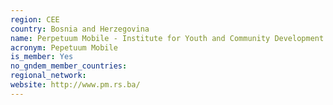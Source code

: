 ```yaml
---
region: CEE
country: Bosnia and Herzegovina
name: Perpetuum Mobile - Institute for Youth and Community Development
acronym: Pepetuum Mobile
is_member: Yes
no_gndem_member_countries: 
regional_network: 
website: http://www.pm.rs.ba/
---
```

